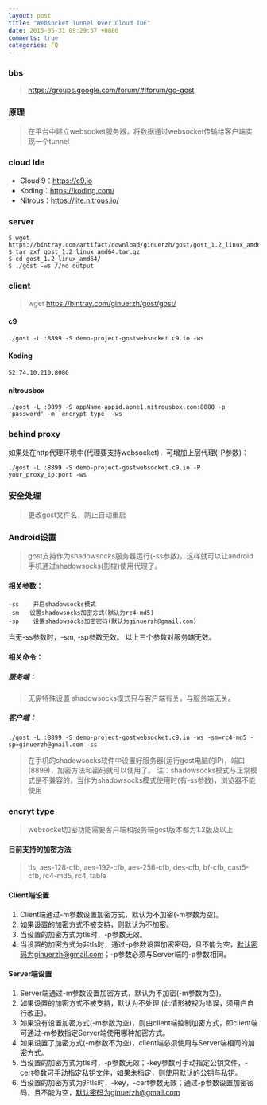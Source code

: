 ```yaml
---
layout: post
title: "Websocket Tunnel Over Cloud IDE"
date: 2015-05-31 09:29:57 +0800
comments: true
categories: FQ
---
```

### bbs
> https://groups.google.com/forum/#!forum/go-gost

### 原理
> 在平台中建立websocket服务器，将数据通过websocket传输给客户端实现一个tunnel

### cloud Ide
- Cloud 9：https://c9.io
- Koding：https://koding.com/
- Nitrous：https://lite.nitrous.io/

<!--more-->

### server
```
$ wget https://bintray.com/artifact/download/ginuerzh/gost/gost_1.2_linux_amd64.tar.gz
$ tar zxf gost_1.2_linux_amd64.tar.gz
$ cd gost_1.2_linux_amd64/
$ ./gost -ws //no output
```

### client
> wget https://bintray.com/ginuerzh/gost/gost/

#### c9
```
./gost -L :8899 -S demo-project-gostwebsocket.c9.io -ws

```
<!-- 
```
./gost -L :8899 -S ytlvy-ytlvy.c9.io -ws
./gost -L :8899 -S demo-project-ytlvy.c9.io -ws  //now
```
-->


#### Koding
```
52.74.10.210:8080
```

#### nitrousbox
```
./gost -L :8899 -S appName-appid.apne1.nitrousbox.com:8080 -p 'password' -m `encrypt type` -ws
```

<!-- 
```
./gost -L :8899 -S ytlvy-228959.apne1.nitrousbox.com:8080 -ws
./gost -L :8899 -S ytlvy-228959.apne1.nitrousbox.com:8080 -m=rc4-md5 -p=123456 -ws
```
-->
### behind proxy
如果处在http代理环境中(代理要支持websocket)，可增加上层代理(-P参数)：
```
./gost -L :8899 -S demo-project-gostwebsocket.c9.io -P your_proxy_ip:port -ws
```

### 安全处理 
> 更改gost文件名，防止自动重启

### Android设置
> gost支持作为shadowsocks服务器运行(-ss参数)，这样就可以让android手机通过shadowsocks(影梭)使用代理了。

#### 相关参数：
```
-ss    开启shadowsocks模式
-sm   设置shadowsocks加密方式(默认为rc4-md5)
-sp    设置shadowsocks加密密码(默认为ginuerzh@gmail.com)
```
当无-ss参数时，-sm, -sp参数无效。
以上三个参数对服务端无效。

#### 相关命令：
##### 服务端：
> 无需特殊设置
shadowsocks模式只与客户端有关，与服务端无关。

##### 客户端：
```
./gost -L :8899 -S demo-project-gostwebsocket.c9.io -ws -sm=rc4-md5 -sp=ginuerzh@gmail.com -ss
```
> 在手机的shadowsocks软件中设置好服务器(运行gost电脑的IP)，端口(8899)，加密方法和密码就可以使用了。
注：shadowsocks模式与正常模式是不兼容的，当作为shadowsocks模式使用时(有-ss参数)，浏览器不能使用


### encryt type
> websocket加密功能需要客户端和服务端gost版本都为1.2版及以上

#### 目前支持的加密方法
> tls, aes-128-cfb, aes-192-cfb, aes-256-cfb, des-cfb, bf-cfb, cast5-cfb, rc4-md5, rc4, table

#### Client端设置
1. Client端通过-m参数设置加密方式，默认为不加密(-m参数为空)。
2. 如果设置的加密方式不被支持，则默认为不加密。
3. 当设置的加密方式为tls时，-p参数无效。
4. 当设置的加密方式为非tls时，通过-p参数设置加密密码，且不能为空，默认密码为ginuerzh@gmail.com；-p参数必须与Server端的-p参数相同。

#### Server端设置
1. Server端通过-m参数设置加密方式，默认为不加密(-m参数为空)。
2. 如果设置的加密方式不被支持，默认为不处理 (此情形被视为错误，须用户自行改正)。
3. 如果没有设置加密方式(-m参数为空)，则由client端控制加密方式，即client端可通过-m参数指定Server端使用哪种加密方式。
4. 如果设置了加密方式(-m参数不为空)，client端必须使用与Server端相同的加密方式。
5. 当设置的加密方式为tls时，-p参数无效；-key参数可手动指定公钥文件，-cert参数可手动指定私钥文件，如果未指定，则使用默认的公钥与私钥。
6. 当设置的加密方式为非tls时，-key，-cert参数无效；通过-p参数设置加密密码，且不能为空，默认密码为ginuerzh@gmail.com















